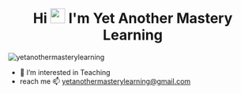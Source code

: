 <h1 align="center">Hi <img src="https://github.com/yetanothermasterylearning/yetanothermasterylearning/assets/blob/main/Hi.gif" width="30px"> I'm Yet Another Mastery Learning</h1>

<p align="left"> <img src="https://komarev.com/ghpvc/?username=yetanothermasterylearning&label=Profile%20views&color=brightgreen&style=for-the-badge" alt="yetanothermasterylearning" /> </p>

- 👀 I’m interested in Teaching
- reach me 📫  yetanothermasterylearning@gmail.com
